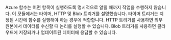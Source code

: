 Azure 함수는 어떤 항목이 실행하도록 명시적으로 알릴 때까지 작업을 수행하지 않습니다. 이 모듈에서는 타이머, HTTP 및 Blob 트리거를 설명했습니다. 타이머 트리거는 지정된 시간에 함수를 실행해야 하는 경우에 적합합니다. HTTP 트리거를 사용하면 외부 원본에서 데이터를 수신할 때 논리를 실행할 수 있습니다. Blob 트리거를 사용하면 클라우드에 저장되거나 업데이트된 데이터에 응답할 수 있습니다.
